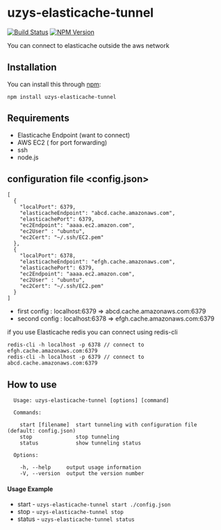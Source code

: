 # uzys-elasticache-tunnel
[![Build Status](https://travis-ci.org/uzysjung/uzys-elasticache-tunnel.svg?branch=master)](http://travis-ci.org/uzysjung/uzys-elasticache-tunnel)
[![NPM Version](http://img.shields.io/npm/v/uzys-elasticache-tunnel.svg?style=flat)](https://www.npmjs.com/package/uzys-elasticache-tunnel)

You can connect to elasticache outside the aws network

## Installation

You can install this through [npm](https://npmjs.org):

`npm install uzys-elasticache-tunnel`

## Requirements
 - Elasticache Endpoint (want to connect)
 - AWS EC2 ( for port forwarding)
 - ssh
 - node.js

## configuration file <config.json>
```
[
  {
    "localPort": 6379,
    "elasticacheEndpoint": "abcd.cache.amazonaws.com",
    "elasticachePort": 6379,
    "ec2Endpoint": "aaaa.ec2.amazon.com",
    "ec2User" : "ubuntu",
    "ec2Cert": "~/.ssh/EC2.pem"
  },
  {
    "localPort": 6378,
    "elasticacheEndpoint": "efgh.cache.amazonaws.com",
    "elasticachePort": 6379,
    "ec2Endpoint": "aaaa.ec2.amazon.com",
    "ec2User" : "ubuntu",
    "ec2Cert": "~/.ssh/EC2.pem"
  }
]
```
  - first config  : localhost:6379 => abcd.cache.amazonaws.com:6379 
  - second config : localhost:6378 => efgh.cache.amazonaws.com:6379
  
if you use Elasticache redis you can connect using redis-cli  
```
redis-cli -h localhost -p 6378 // connect to efgh.cache.amazonaws.com:6379
redis-cli -h localhost -p 6379 // connect to abcd.cache.amazonaws.com:6379 
```
## How to use
```
  Usage: uzys-elasticache-tunnel [options] [command]

  Commands:

    start [filename]  start tunneling with configuration file (default: config.json)
    stop              stop tunneling
    status            show tunneling status

  Options:

    -h, --help     output usage information
    -V, --version  output the version number
```

#### Usage Example
- start  - `uzys-elasticache-tunnel start ./config.json`
- stop   - `uzys-elasticache-tunnel stop`
- status - `uzys-elasticache-tunnel status`


